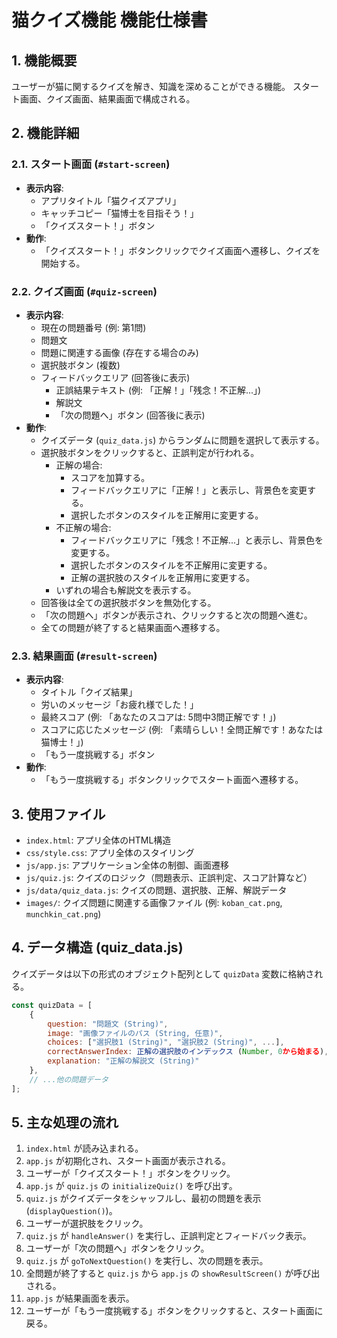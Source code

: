 # 猫クイズ機能 機能仕様書

## 1. 機能概要

ユーザーが猫に関するクイズを解き、知識を深めることができる機能。
スタート画面、クイズ画面、結果画面で構成される。

## 2. 機能詳細

### 2.1. スタート画面 (`#start-screen`)

-   **表示内容**:
    -   アプリタイトル「猫クイズアプリ」
    -   キャッチコピー「猫博士を目指そう！」
    -   「クイズスタート！」ボタン
-   **動作**:
    -   「クイズスタート！」ボタンクリックでクイズ画面へ遷移し、クイズを開始する。

### 2.2. クイズ画面 (`#quiz-screen`)

-   **表示内容**:
    -   現在の問題番号 (例: 第1問)
    -   問題文
    -   問題に関連する画像 (存在する場合のみ)
    -   選択肢ボタン (複数)
    -   フィードバックエリア (回答後に表示)
        -   正誤結果テキスト (例: 「正解！」「残念！不正解...」)
        -   解説文
        -   「次の問題へ」ボタン (回答後に表示)
-   **動作**:
    -   クイズデータ (`quiz_data.js`) からランダムに問題を選択して表示する。
    -   選択肢ボタンをクリックすると、正誤判定が行われる。
        -   正解の場合:
            -   スコアを加算する。
            -   フィードバックエリアに「正解！」と表示し、背景色を変更する。
            -   選択したボタンのスタイルを正解用に変更する。
        -   不正解の場合:
            -   フィードバックエリアに「残念！不正解...」と表示し、背景色を変更する。
            -   選択したボタンのスタイルを不正解用に変更する。
            -   正解の選択肢のスタイルを正解用に変更する。
        -   いずれの場合も解説文を表示する。
    -   回答後は全ての選択肢ボタンを無効化する。
    -   「次の問題へ」ボタンが表示され、クリックすると次の問題へ進む。
    -   全ての問題が終了すると結果画面へ遷移する。

### 2.3. 結果画面 (`#result-screen`)

-   **表示内容**:
    -   タイトル「クイズ結果」
    -   労いのメッセージ「お疲れ様でした！」
    -   最終スコア (例: 「あなたのスコアは: 5問中3問正解です！」)
    -   スコアに応じたメッセージ (例: 「素晴らしい！全問正解です！あなたは猫博士！」)
    -   「もう一度挑戦する」ボタン
-   **動作**:
    -   「もう一度挑戦する」ボタンクリックでスタート画面へ遷移する。

## 3. 使用ファイル

-   `index.html`: アプリ全体のHTML構造
-   `css/style.css`: アプリ全体のスタイリング
-   `js/app.js`: アプリケーション全体の制御、画面遷移
-   `js/quiz.js`: クイズのロジック（問題表示、正誤判定、スコア計算など）
-   `js/data/quiz_data.js`: クイズの問題、選択肢、正解、解説データ
-   `images/`: クイズ問題に関連する画像ファイル (例: `koban_cat.png`, `munchkin_cat.png`)

## 4. データ構造 (quiz_data.js)

クイズデータは以下の形式のオブジェクト配列として `quizData` 変数に格納される。

```javascript
const quizData = [
    {
        question: "問題文 (String)",
        image: "画像ファイルのパス (String, 任意)",
        choices: ["選択肢1 (String)", "選択肢2 (String)", ...],
        correctAnswerIndex: 正解の選択肢のインデックス (Number, 0から始まる),
        explanation: "正解の解説文 (String)"
    },
    // ...他の問題データ
];
```

## 5. 主な処理の流れ

1.  `index.html` が読み込まれる。
2.  `app.js` が初期化され、スタート画面が表示される。
3.  ユーザーが「クイズスタート！」ボタンをクリック。
4.  `app.js` が `quiz.js` の `initializeQuiz()` を呼び出す。
5.  `quiz.js` がクイズデータをシャッフルし、最初の問題を表示 (`displayQuestion()`)。
6.  ユーザーが選択肢をクリック。
7.  `quiz.js` が `handleAnswer()` を実行し、正誤判定とフィードバック表示。
8.  ユーザーが「次の問題へ」ボタンをクリック。
9.  `quiz.js` が `goToNextQuestion()` を実行し、次の問題を表示。
10. 全問題が終了すると `quiz.js` から `app.js` の `showResultScreen()` が呼び出される。
11. `app.js` が結果画面を表示。
12. ユーザーが「もう一度挑戦する」ボタンをクリックすると、スタート画面に戻る。

